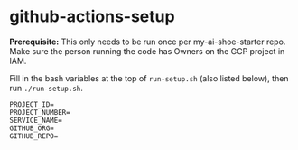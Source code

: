 # github-actions-setup

**Prerequisite:** This only needs to be run once per my-ai-shoe-starter repo. Make sure the person running the code has Owners on the GCP project in IAM.

Fill in the bash variables at the top of `run-setup.sh` (also listed below), then run `./run-setup.sh`.

```shell
PROJECT_ID=
PROJECT_NUMBER=
SERVICE_NAME=
GITHUB_ORG=
GITHUB_REPO=
```
